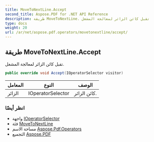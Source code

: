 ```yaml
---
title: MoveToNextLine.Accept
second_title: Aspose.PDF for .NET API Reference
description: طريقة MoveToNextLine. تقبل كائن الزائر لمعالجة المشغل
type: docs
weight: 20
url: /ar/net/aspose.pdf.operators/movetonextline/accept/
---
```

## طريقة MoveToNextLine.Accept

تقبل كائن الزائر لمعالجة المشغل.

```csharp
public override void Accept(IOperatorSelector visitor)
```

| المعامل | النوع | الوصف |
| --- | --- | --- |
| الزائر | IOperatorSelector | كائن الزائر. |

### انظر أيضًا

* واجهة [IOperatorSelector](../../../aspose.pdf/ioperatorselector/)
* فئة [MoveToNextLine](../)
* مساحة الاسم [Aspose.Pdf.Operators](../../../aspose.pdf.operators/)
* التجميع [Aspose.PDF](../../../)